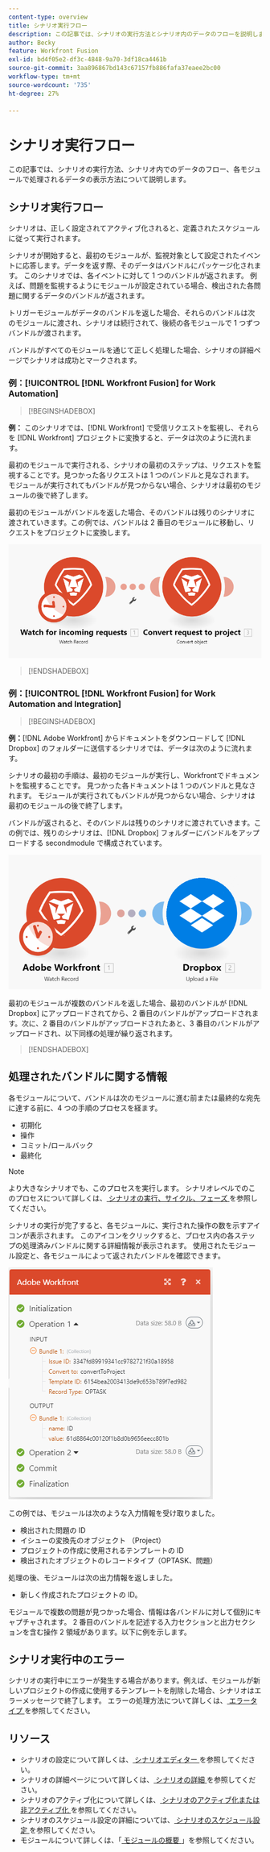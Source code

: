 ```yaml
---
content-type: overview
title: シナリオ実行フロー
description: この記事では、シナリオの実行方法とシナリオ内のデータのフローを説明します。また、処理されたデータとその読み取り方法に関する情報の所在についても説明します。
author: Becky
feature: Workfront Fusion
exl-id: bd4f05e2-df3c-4848-9a70-3df18ca4461b
source-git-commit: 3aa896867bd143c67157fb886fafa37eaee2bc00
workflow-type: tm+mt
source-wordcount: '735'
ht-degree: 27%

---
```


# シナリオ実行フロー

この記事では、シナリオの実行方法、シナリオ内でのデータのフロー、各モジュールで処理されるデータの表示方法について説明します。

## シナリオ実行フロー

シナリオは、正しく設定されてアクティブ化されると、定義されたスケジュールに従って実行されます。

シナリオが開始すると、最初のモジュールが、監視対象として設定されたイベントに応答します。データを返す際、そのデータはバンドルにパッケージ化されます。 このシナリオでは、各イベントに対して 1 つのバンドルが返されます。 例えば、問題を監視するようにモジュールが設定されている場合、検出された各問題に関するデータのバンドルが返されます。

トリガーモジュールがデータのバンドルを返した場合、それらのバンドルは次のモジュールに渡され、シナリオは続行されて、後続の各モジュールで 1 つずつバンドルが渡されます。

バンドルがすべてのモジュールを通じて正しく処理した場合、シナリオの詳細ページでシナリオは成功とマークされます。

### 例：[!UICONTROL [!DNL Workfront Fusion] for Work Automation]

>[!BEGINSHADEBOX]

**例：** このシナリオでは、[!DNL Workfront] で受信リクエストを監視し、それらを [!DNL Workfront] プロジェクトに変換すると、データは次のように流れます。

最初のモジュールで実行される、シナリオの最初のステップは、リクエストを監視することです。見つかった各リクエストは 1 つのバンドルと見なされます。 モジュールが実行されてもバンドルが見つからない場合、シナリオは最初のモジュールの後で終了します。

最初のモジュールがバンドルを返した場合、そのバンドルは残りのシナリオに渡されていきます。この例では、バンドルは 2 番目のモジュールに移動し、リクエストをプロジェクトに変換します。

![Workfront シナリオの実行フロー ](assets/example-execution-flow-wf-only.png)

>[!ENDSHADEBOX]

### 例：[!UICONTROL [!DNL Workfront Fusion] for Work Automation and Integration]

>[!BEGINSHADEBOX]

**例：**[!DNL Adobe Workfront] からドキュメントをダウンロードして [!DNL Dropbox] のフォルダーに送信するシナリオでは、データは次のように流れます。

シナリオの最初の手順は、最初のモジュールが実行し、Workfrontでドキュメントを監視することです。 見つかった各ドキュメントは 1 つのバンドルと見なされます。 モジュールが実行されてもバンドルが見つからない場合、シナリオは最初のモジュールの後で終了します。

バンドルが返されると、そのバンドルは残りのシナリオに渡されていきます。この例では、残りのシナリオは、[!DNL Dropbox] フォルダーにバンドルをアップロードする secondmodule で構成されています。

![ 統合シナリオの実行フロー ](assets/example-execution-flow-wf-dropbox.png)

最初のモジュールが複数のバンドルを返した場合、最初のバンドルが [!DNL Dropbox] にアップロードされてから、2 番目のバンドルがアップロードされます。次に、2 番目のバンドルがアップロードされたあと、3 番目のバンドルがアップロードされ、以下同様の処理が繰り返されます。

>[!ENDSHADEBOX]

## 処理されたバンドルに関する情報

各モジュールについて、バンドルは次のモジュールに進む前または最終的な宛先に達する前に、4 つの手順のプロセスを経ます。

* 初期化
* 操作
* コミット/ロールバック
* 最終化

>[!NOTE]
>
>より大きなシナリオでも、このプロセスを実行します。 シナリオレベルでのこのプロセスについて詳しくは、[ シナリオの実行、サイクル、フェーズ ](/help/workfront-fusion/references/scenarios/scenario-execution-cycles-phases.md) を参照してください。

シナリオの実行が完了すると、各モジュールに、実行された操作の数を示すアイコンが表示されます。 このアイコンをクリックすると、プロセス内の各ステップの処理済みバンドルに関する詳細情報が表示されます。 使用されたモジュール設定と、各モジュールによって返されたバンドルを確認できます。

![ 処理済みのバンドル ](assets/Info-processed-bundles.png)

この例では、モジュールは次のような入力情報を受け取りました。

* 検出された問題の ID
* イシューの変換先のオブジェクト （Project）
* プロジェクトの作成に使用されるテンプレートの ID
* 検出されたオブジェクトのレコードタイプ（OPTASK、問題）

処理の後、モジュールは次の出力情報を返しました。

* 新しく作成されたプロジェクトの ID。

モジュールで複数の問題が見つかった場合、情報は各バンドルに対して個別にキャプチャされます。 2 番目のバンドルを記述する入力セクションと出力セクションを含む操作 2 領域があります。以下に例を示します。

## シナリオ実行中のエラー

シナリオの実行中にエラーが発生する場合があります。例えば、モジュールが新しいプロジェクトの作成に使用するテンプレートを削除した場合、シナリオはエラーメッセージで終了します。 エラーの処理方法について詳しくは、[ エラータイプ ](/help/workfront-fusion/references/errors/error-processing.md) を参照してください。

## リソース

* シナリオの設定について詳しくは、[ シナリオエディター ](/help/workfront-fusion/get-started-with-fusion/navigate-fusion/scenario-editor.md) を参照してください。
* シナリオの詳細ページについて詳しくは、[ シナリオの詳細 ](/help/workfront-fusion/get-started-with-fusion/navigate-fusion/scenario-details.md) を参照してください。
* シナリオのアクティブ化について詳しくは、[ シナリオのアクティブ化または非アクティブ化 ](/help/workfront-fusion/manage-scenarios/activate-deactivate-scenarios.md) を参照してください。
* シナリオのスケジュール設定の詳細については、[ シナリオのスケジュール設定 ](/help/workfront-fusion/create-scenarios/config-scenarios-settings/schedule-a-scenario.md) を参照してください。
* モジュールについて詳しくは、「[ モジュールの概要 ](/help/workfront-fusion/get-started-with-fusion/understand-fusion/module-overview.md)」を参照してください。

